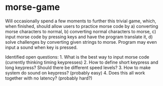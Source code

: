 # morse-game

Will occasionally spend a few moments to further this trivial game, which, when finished, should allow users to
practice morse code by a) converting morse characters to normal, b) converting normal characters to morse, c) input morse code by pressing keys and have the program translate it, d) solve challenges by converting given strings to morse. Program may even input a sound when key is pressed.

Identified open questions:
    1. What is the best way to input morse code (currently thinking timing keypresses)
    2. How to define short keypress and long keypress? Should there be different speed levels?
    3. How to make system do sound on keypress? (probably easy)
    4. Does this all work together with no latency? (probably hard?)